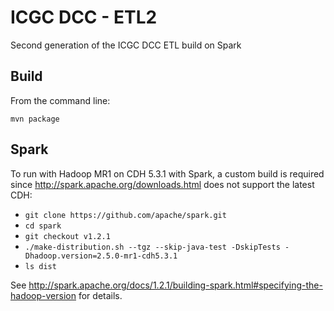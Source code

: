 ICGC DCC - ETL2
===

Second generation of the ICGC DCC ETL build on Spark

Build
---

From the command line:

	mvn package
	
Spark
---

To run with Hadoop MR1 on CDH 5.3.1 with Spark, a custom build is required since http://spark.apache.org/downloads.html does not support the latest CDH:

- `git clone https://github.com/apache/spark.git`
- `cd spark`
- `git checkout v1.2.1`
- `./make-distribution.sh --tgz --skip-java-test -DskipTests -Dhadoop.version=2.5.0-mr1-cdh5.3.1`
- `ls dist`

See http://spark.apache.org/docs/1.2.1/building-spark.html#specifying-the-hadoop-version for details.